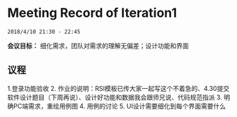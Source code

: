 # Meeting Record of Iteration1

`2018/4/10 21:30 - 22:45`

**会议目标：**
细化需求，团队对需求的理解无偏差；设计功能和界面

## 议程

1.登录功能验收
2. 作业的说明：RSI模板已传大家一起写这个不着急的、4.30提交软件设计题目（下周再说）、设计好功能和数据我会跟师兄说、代码规范指派
3. 明确PC端需求，重绘用例图
4. 用例的讨论
5. UI设计需要细化到每个界面需要什么